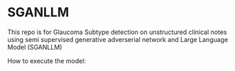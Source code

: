 # SGANLLM
This repo is for Glaucoma Subtype detection on unstructured clinical notes using semi supervised generative adverserial network and Large Language Model (SGANLLM)

How to execute the model:
